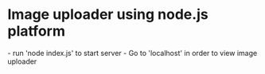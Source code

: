 <h1>Image uploader using node.js platform</h1>
<p1>- run 'node index.js' to start server
- Go to 'localhost' in order to view image uploader</p1>

